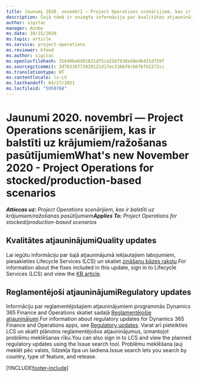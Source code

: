 ```yaml
---
title: Jaunumi 2020. novembrī — Project Operations scenārijiem, kas ir balstīti uz krājumiem/ražošanas pasūtījumiem
description: Šajā tēmā ir sniegta informācija par kvalitātes atjauninājumiem, kas pieejami 2020. gada novembra laidienā Project Operations krājumu un ražošanas scenārijiem.
author: sigitac
manager: Annbe
ms.date: 10/15/2020
ms.topic: article
ms.service: project-operations
ms.reviewer: kfend
ms.author: sigitac
ms.openlocfilehash: 31640ba6d91831d75ca21b7938a50e4b431d759f
ms.sourcegitcommit: 3d78338773929121d17ec3386f6cb67bfb2272cc
ms.translationtype: HT
ms.contentlocale: lv-LV
ms.lasthandoff: 04/27/2021
ms.locfileid: "5950768"
---
```

# <a name="whats-new-november-2020---project-operations-for-stockedproduction-based-scenarios"></a><span data-ttu-id="db047-103">Jaunumi 2020. novembrī — Project Operations scenārijiem, kas ir balstīti uz krājumiem/ražošanas pasūtījumiem</span><span class="sxs-lookup"><span data-stu-id="db047-103">What's new November 2020 - Project Operations for stocked/production-based scenarios</span></span>

<span data-ttu-id="db047-104">_**Attiecas uz:** Project Operations scenārijiem, kas ir balstīti uz krājumiem/ražošanas pasūtījumiem_</span><span class="sxs-lookup"><span data-stu-id="db047-104">_**Applies To:** Project Operations for stocked/production-based scenarios_</span></span>

## <a name="quality-updates"></a><span data-ttu-id="db047-105">Kvalitātes atjauninājumi</span><span class="sxs-lookup"><span data-stu-id="db047-105">Quality updates</span></span>

<span data-ttu-id="db047-106">Lai iegūtu informāciju par šajā atjauninājumā iekļautajiem labojumiem, piesakieties Lifecycle Services (LCS) un skatiet [zināšanu bāzes rakstu](https://fix.lcs.dynamics.com/Issue/Details?bugId=488609&amp;dbType=3&amp;qc=8251e8e1d5e2386de850599926c1adc3fec8e2ba25308036d22cdfe0a1c28fc7).</span><span class="sxs-lookup"><span data-stu-id="db047-106">For information about the fixes included in this update, sign in to Lifecycle Services (LCS) and view the [KB article](https://fix.lcs.dynamics.com/Issue/Details?bugId=488609&amp;dbType=3&amp;qc=8251e8e1d5e2386de850599926c1adc3fec8e2ba25308036d22cdfe0a1c28fc7).</span></span>

## <a name="regulatory-updates"></a><span data-ttu-id="db047-107">Reglamentējoši atjauninājumi</span><span class="sxs-lookup"><span data-stu-id="db047-107">Regulatory updates</span></span>

<span data-ttu-id="db047-108">Informāciju par reglamentējošajiem atjauninājumiem programmās Dynamics 365 Finance and Operations skatiet sadaļā [Reglamentējošie atjauninājumi](/dynamics365/finance/localizations/regulatory-updates).</span><span class="sxs-lookup"><span data-stu-id="db047-108">For information about regulatory updates for Dynamics 365 Finance and Operations apps, see [Regulatory updates](/dynamics365/finance/localizations/regulatory-updates).</span></span> <span data-ttu-id="db047-109">Varat arī pieteikties LCS un skatīt plānotos reglamentējošos atjauninājumus, izmantojot problēmu meklēšanas rīku.</span><span class="sxs-lookup"><span data-stu-id="db047-109">You can also sign in to LCS and view the planned regulatory updates using the Issue search tool.</span></span> <span data-ttu-id="db047-110">Problēmu meklēšana ļauj meklēt pēc valsts, līdzekļa tipa un laidiena.</span><span class="sxs-lookup"><span data-stu-id="db047-110">Issue search lets you search by country, type of feature, and release.</span></span>


[!INCLUDE[footer-include](../../includes/footer-banner.md)]